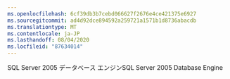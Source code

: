 ```yaml
---
ms.openlocfilehash: 6cf39db3b7cebd066627f2676e4ce421375e6927
ms.sourcegitcommit: ad4d92dce894592a259721a1571b1d8736abacdb
ms.translationtype: MT
ms.contentlocale: ja-JP
ms.lasthandoff: 08/04/2020
ms.locfileid: "87634014"
---
```

<span data-ttu-id="60441-101">SQL Server 2005 データベース エンジン</span><span class="sxs-lookup"><span data-stu-id="60441-101">SQL Server 2005 Database Engine</span></span>
